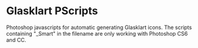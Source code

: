 # Glasklart PScripts
Photoshop javascripts for automatic generating Glasklart icons.
The scripts containing "_Smart" in the filename are only working with Photoshop CS6 and CC.
